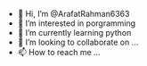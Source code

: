 - 👋 Hi, I’m @ArafatRahman6363
- 👀 I’m interested in porgramming
- 🌱 I’m currently learning python
- 💞️ I’m looking to collaborate on ...
- 📫 How to reach me ...

<!---
ArafatRahman6363/ArafatRahman6363 is a ✨ special ✨ repository because its `README.md` (this file) appears on your GitHub profile.
You can click the Preview link to take a look at your changes.
--->
